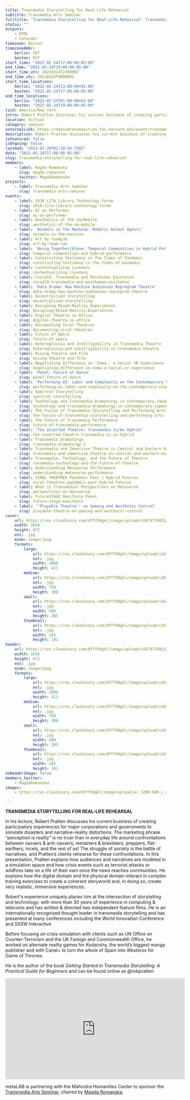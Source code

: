 ```yaml
---
title: Transmedia Storytelling for Real-Life Rehearsal
subtitle: Transmedia Arts Seminar
fulltitle: 'Transmedia Storytelling for Real-Life Rehearsal: Transmedia Arts Seminar'
status: ""
outputs:
    - HTML
    - Calendar
timezone: Boston
timezoneAbbr:
    berlin: CET
    boston: EST
start_time: "2022-02-24T17:00:00-05:00"
end_time: "2022-02-24T19:00:00-05:00"
start_time_utc: 20220224T220000Z
end_time_utc: 20220225T000000Z
start_time_locations:
    berlin: "2022-02-24T23:00:00+01:00"
    boston: "2022-02-24T17:00:00-05:00"
end_time_locations:
    berlin: "2022-02-25T01:00:00+01:00"
    boston: "2022-02-24T19:00:00-05:00"
tzid: America/New_York
intro: Robert Pratten discusses his current business of creating participatory experiences for major corporations and governments to simulate disasters and narrative-reality distortions.
location: Virtual
category: seminar
externalLink: https://mahindrahumanities.fas.harvard.edu/event/transmedia-storytelling-real-life-rehearsal
description: Robert Pratten discusses his current business of creating participatory experiences for major corporations and governments to simulate disasters and …
isFeatured: false
isOngoing: false
lastmod: "2023-03-26T01:19:54.750Z"
date: "2022-02-24T17:00:00-05:00"
slug: transmedia-storytelling-for-real-life-rehearsal
members:
    - label: Magda Romanska
      slug: magda-romanska
      twitter: MagdaRomanska
projects:
    - label: Transmedia Arts Seminar
      slug: transmedia-arts-seminar
events:
    - label: 2018 LITA Library Technology Forum
      slug: 2018-lita-library-technology-forum
    - label: AI as Performer
      slug: ai-as-performer
    - label: Aesthetics of the Im/Mobile
      slug: aesthetics-of-the-im-mobile
    - label: 'Animals in the Machine: Robotic Animal Agents'
      slug: animals-in-the-machine
    - label: Art by teamLab
      slug: art-by-team-lab
    - label: 'Being Together/Alone: Temporal Communities in Hybrid Performances'
      slug: temporal-communities-and-hybrid-performance
    - label: Constructing Testimony in The Times of Pandemic
      slug: constructing-testimony-in-the-times-of-pandemic
    - label: Contextualizing Liveness
      slug: contextualizing-liveness
    - label: Covid19, Transmedia and Posthuman Existence
      slug: covid19-transmedia-and-posthuman-existence
    - label: 'Data Drama: How Machine Audiences Reprogram Theatre'
      slug: data-drama-how-machine-audiences-reprogram-theatre
    - label: Decentralized Storytelling
      slug: decentralized-storytelling
    - label: Designing Mixed-Reality Experiences
      slug: Designing-Mixed-Reality-Experiences
    - label: Digital Theatre in Africa
      slug: digital-theatre-in-africa
    - label: Documenting Viral Theatres
      slug: documenting-viral-theatres
    - label: Future of Opera
      slug: future-of-opera
    - label: Heteroglossia and Intelligibility in Transmedia Theatre
      slug: heteroglossia-and-intelligibility-in-transmedia-theatre
    - label: Mixing Theatre and Film
      slug: mixing-theatre-and-film
    - label: Negotiating Difference in 'Soma,' a Social VR Experience
      slug: negotiating-difference-in-soma-a-social-vr-experience
    - label: 'Panel: Future of Dance'
      slug: panel-future-of-dance
    - label: 'Performing AI: Labor and Complexity on the Contemporary Stage'
      slug: performing-ai-labor-and-complexity-on-the-contemporary-stage
    - label: Spectral Storytelling
      slug: spectral-storytelling
    - label: Technology and Transmedia Dramaturgy in Contemporary Japanese Performing Arts
      slug: technology-and-transmedia-dramaturgy-in-contemporary-japanese-performing-arts
    - label: The Fusion of Transmedia Storytelling and Performing Arts
      slug: the-fusion-of-transmedia-storytelling-and-performing-arts
    - label: The Future of Transmedia Performance
      slug: future-of-transmedia-performance
    - label: 'The Inverted Theatre: Transmedia Is/As Hybrid'
      slug: the-inverted-theatre-transmedia-is-as-hybrid
    - label: Transmedia Dramaturgy
      slug: transmedia-dramaturgy-1
    - label: Transmedia and Immersive Theatre in Central and Eastern Europe
      slug: transmedia-and-immersive-theatre-in-central-and-eastern-europe
    - label: Transmedia, Technology, and the Future of Theatre
      slug: ransmedia-technology-and-the-future-of-theatre
    - label: Understanding Metaverse Performance
      slug: understanding-metaverse-performance
    - label: VIRAL THEATRES Pandemic Past / Hybrid Futures
      slug: viral-theatres-pandemic-past-hybrid-futures
    - label: What is Transmedia? Perspectives on Metaverse
      slug: perspectives-on-metaverse
    - label: futureSTAGE Manifesto Panel
      slug: future-stage-manifesto
    - label: '‘Playable Theatre’: on Gaming and Aesthetic Control'
      slug: playable-theatre-on-gaming-and-aesthetic-control
cover:
    url: https://res.cloudinary.com/dfffh0gkl/image/upload/v1679774015/Robert_Pratten_bw_4c1a397e94.jpg
    width: 1636
    height: 672
    ext: .jpg
    mime: image/jpeg
    formats:
        large:
            url: https://res.cloudinary.com/dfffh0gkl/image/upload/v1679774016/large_Robert_Pratten_bw_4c1a397e94.jpg
            ext: .jpg
            width: 1000
            height: 411
        medium:
            url: https://res.cloudinary.com/dfffh0gkl/image/upload/v1679774016/medium_Robert_Pratten_bw_4c1a397e94.jpg
            ext: .jpg
            width: 750
            height: 308
        small:
            url: https://res.cloudinary.com/dfffh0gkl/image/upload/v1679774017/small_Robert_Pratten_bw_4c1a397e94.jpg
            ext: .jpg
            width: 500
            height: 205
        thumbnail:
            url: https://res.cloudinary.com/dfffh0gkl/image/upload/v1679774016/thumbnail_Robert_Pratten_bw_4c1a397e94.jpg
            ext: .jpg
            width: 245
            height: 101
header:
    url: https://res.cloudinary.com/dfffh0gkl/image/upload/v1679774015/Robert_Pratten_bw_4c1a397e94.jpg
    width: 1636
    height: 672
    ext: .jpg
    mime: image/jpeg
    formats:
        large:
            url: https://res.cloudinary.com/dfffh0gkl/image/upload/v1679774016/large_Robert_Pratten_bw_4c1a397e94.jpg
            ext: .jpg
            width: 1000
            height: 411
        medium:
            url: https://res.cloudinary.com/dfffh0gkl/image/upload/v1679774016/medium_Robert_Pratten_bw_4c1a397e94.jpg
            ext: .jpg
            width: 750
            height: 308
        small:
            url: https://res.cloudinary.com/dfffh0gkl/image/upload/v1679774017/small_Robert_Pratten_bw_4c1a397e94.jpg
            ext: .jpg
            width: 500
            height: 205
        thumbnail:
            url: https://res.cloudinary.com/dfffh0gkl/image/upload/v1679774016/thumbnail_Robert_Pratten_bw_4c1a397e94.jpg
            ext: .jpg
            width: 245
            height: 101
noHeaderImage: false
members_twitter:
    - MagdaRomanska
images:
    - https://res.cloudinary.com/dfffh0gkl/image/upload/ar_1200:600,c_crop/c_limit,h_1200,w_600/v1679774015/Robert_Pratten_bw_4c1a397e94.jpg

---
```

**TRANSMEDIA STORYTELLING FOR REAL-LIFE REHEARSAL**

In his lecture, Robert Pratten discusses his current business of creating participatory experiences for major corporations and governments to simulate disasters and narrative-reality distortions. The marketing phrase “perception is reality” is no truer than in everyday life around confrontations between vaxxers & anti-vaxxers, remainers & brexiteers, preppers, flat-earthers, incels, and the rest of us! The struggle of society is the battle of narratives, and Pratten’s clients rehearse for these confrontations. In this presentation, Pratten explains how audiences and narratives are modeled in a simulation space and how crisis events such as terrorist attacks or wildfires take on a life of their own once the news reaches communities. He explains how the digital domain and the physical domain interact in complex training exercises to create a coherent storyworld and, in doing so, create very realistic, immersive experiences.

Robert's experience uniquely places him at the intersection of storytelling and technology: with more than 30 years of experience in computing & telecoms and has written & directed two independent feature films.   He is an internationally recognized thought leader in transmedia storytelling and has presented at many conferences including the World Innovation Conference and SXSW Interactive

Before focusing on crisis simulation with clients such as UN Office on Counter-Terrorism and the UK Foreign and Commonwealth Office, he worked on alternate reality games for Kodansha, the world’s biggest manga publisher and with Canal+  to turn the whole of Spain into Westeros for Game of Thrones.

He is the author of the book *Getting Started in Transmedia Storytelling: A Practical Guide for Beginners* and can be found online as @robpratten

<iframe width="560" height="315" src="https://www.youtube.com/embed/lt51WTuBfZg" title="YouTube video player" frameborder="0" allow="accelerometer; autoplay; clipboard-write; encrypted-media; gyroscope; picture-in-picture; web-share" allowfullscreen></iframe>

metaLAB is partnering with the Mahindra Humanities Center to sponsor the [Transmedia Arts Seminar]( https://mlml.io/p/transmedia-arts-seminar/), chaired by [Magda Romanska]( https://mlml.io/m/magda-romanska/).